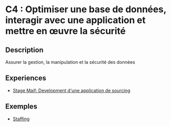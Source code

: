 # C4 : Optimiser une base de données, interagir avec une application et mettre en œuvre la sécurité

## Description

Assurer la gestion, la manipulation et la sécurité des données

## Experiences

- [Stage Maif: Development d'une application de sourcing](../Experiences/stage-appli-sourcing.md)


## Exemples

- [Staffing](../Exemples/feat-staffing.md)
